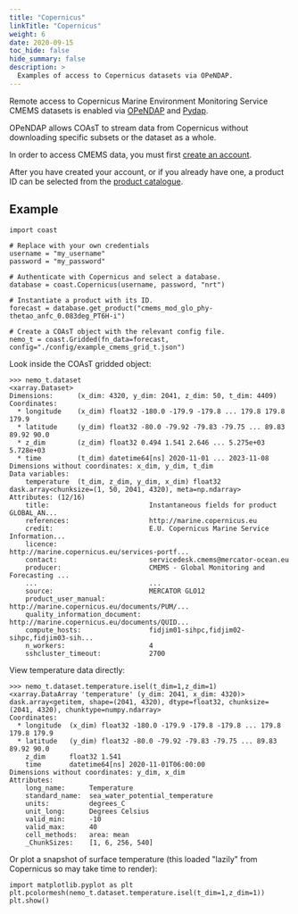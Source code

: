 ```yaml
---
title: "Copernicus"
linkTitle: "Copernicus"
weight: 6
date: 2020-09-15
toc_hide: false
hide_summary: false
description: >
  Examples of access to Copernicus datasets via OPeNDAP.
---
```


Remote access to Copernicus Marine Environment Monitoring Service CMEMS datasets is enabled via [OPeNDAP](https://en.wikipedia.org/wiki/OPeNDAP) and [Pydap](https://github.com/pydap/pydap).

OPeNDAP allows COAsT to stream data from Copernicus without downloading specific subsets or the dataset as a whole.

In order to access CMEMS data, you must first [create an account](https://resources.marine.copernicus.eu/registration-form).

After you have created your account, or if you already have one, a product ID can be selected from the [product catalogue](https://resources.marine.copernicus.eu/products).

## Example
```python3
import coast

# Replace with your own credentials
username = "my_username"
password = "my_password"

# Authenticate with Copernicus and select a database.
database = coast.Copernicus(username, password, "nrt")

# Instantiate a product with its ID.
forecast = database.get_product("cmems_mod_glo_phy-thetao_anfc_0.083deg_PT6H-i")

# Create a COAsT object with the relevant config file.
nemo_t = coast.Gridded(fn_data=forecast, config="./config/example_cmems_grid_t.json")
```

Look inside the COAsT gridded object:
```
>>> nemo_t.dataset 
<xarray.Dataset>
Dimensions:      (x_dim: 4320, y_dim: 2041, z_dim: 50, t_dim: 4409)
Coordinates:
  * longitude    (x_dim) float32 -180.0 -179.9 -179.8 ... 179.8 179.8 179.9
  * latitude     (y_dim) float32 -80.0 -79.92 -79.83 -79.75 ... 89.83 89.92 90.0
  * z_dim        (z_dim) float32 0.494 1.541 2.646 ... 5.275e+03 5.728e+03
  * time         (t_dim) datetime64[ns] 2020-11-01 ... 2023-11-08
Dimensions without coordinates: x_dim, y_dim, t_dim
Data variables:
    temperature  (t_dim, z_dim, y_dim, x_dim) float32 dask.array<chunksize=(1, 50, 2041, 4320), meta=np.ndarray>
Attributes: (12/16)
    title:                         Instantaneous fields for product GLOBAL_AN...
    references:                    http://marine.copernicus.eu
    credit:                        E.U. Copernicus Marine Service Information...
    licence:                       http://marine.copernicus.eu/services-portf...
    contact:                       servicedesk.cmems@mercator-ocean.eu
    producer:                      CMEMS - Global Monitoring and Forecasting ...
    ...                            ...
    source:                        MERCATOR GLO12
    product_user_manual:           http://marine.copernicus.eu/documents/PUM/...
    quality_information_document:  http://marine.copernicus.eu/documents/QUID...
    compute_hosts:                 fidjim01-sihpc,fidjim02-sihpc,fidjim03-sih...
    n_workers:                     4
    sshcluster_timeout:            2700
```

View temperature data directly:
```
>>> nemo_t.dataset.temperature.isel(t_dim=1,z_dim=1)
<xarray.DataArray 'temperature' (y_dim: 2041, x_dim: 4320)>
dask.array<getitem, shape=(2041, 4320), dtype=float32, chunksize=(2041, 4320), chunktype=numpy.ndarray>
Coordinates:
  * longitude  (x_dim) float32 -180.0 -179.9 -179.8 -179.8 ... 179.8 179.8 179.9
  * latitude   (y_dim) float32 -80.0 -79.92 -79.83 -79.75 ... 89.83 89.92 90.0
    z_dim      float32 1.541
    time       datetime64[ns] 2020-11-01T06:00:00
Dimensions without coordinates: y_dim, x_dim
Attributes:
    long_name:      Temperature
    standard_name:  sea_water_potential_temperature
    units:          degrees_C
    unit_long:      Degrees Celsius
    valid_min:      -10
    valid_max:      40
    cell_methods:   area: mean
    _ChunkSizes:    [1, 6, 256, 540]

```

Or plot a snapshot of surface temperature (this loaded "lazily" from Copernicus so may take time to render):
```python3
import matplotlib.pyplot as plt
plt.pcolormesh(nemo_t.dataset.temperature.isel(t_dim=1,z_dim=1))
plt.show()
```
